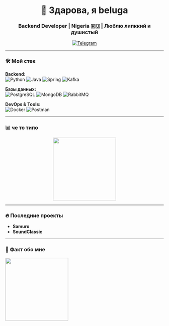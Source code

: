 <h1 align="center">👋 Здарова, я beluga</h1>
<h3 align="center">Backend Developer | Nigeria 🇷🇺 | Люблю липккий и душистый</h3>

<p align="center">
  <a href="https://t.me/G_R_G_H" target="_blank">
    <img src="https://img.shields.io/badge/Telegram-26A5E4?style=for-the-badge&logo=telegram&logoColor=white" alt="Telegram">
  </a>
</p>

---

### 🛠 **Мой стек**  
**Backend:**  
![Python](https://img.shields.io/badge/-Python-3776AB?logo=python&logoColor=white)
![Java](https://img.shields.io/badge/-Java-007396?logo=java&logoColor=white)
![Spring](https://img.shields.io/badge/-Spring-6DB33F?logo=spring&logoColor=white)
![Kafka](https://img.shields.io/badge/-Kafka-231F20?logo=apachekafka)

**Базы данных:**  
![PostgreSQL](https://img.shields.io/badge/-PostgreSQL-4169E1?logo=postgresql&logoColor=white)
![MongoDB](https://img.shields.io/badge/-MongoDB-47A248?logo=mongodb&logoColor=white)
![RabbitMQ](https://img.shields.io/badge/-RabbitMQ-FF6600?logo=rabbitmq)

**DevOps & Tools:**  
![Docker](https://img.shields.io/badge/-Docker-2496ED?logo=docker&logoColor=white)
![Postman](https://img.shields.io/badge/-Postman-FF6C37?logo=postman)

---

### 📊 **че то типо**  
<!-- GitHub Stats -->
<div align="center">
  <img src="https://i.pinimg.com/originals/fc/6e/26/fc6e26fa3c34bcd73d480f03656d21af.gif" width="200">
</div>
<!-- WakaTime (если используешь) -->
<!-- [![Wakatime](https://wakatime.com/badge/user/твой_id.svg)](https://wakatime.com/@твой_id) -->

---

### 🔥 **Последние проекты**  
- **Samuro**
- **SoundClassic**

---

### 💬 **Факт обо мне**  
<img src="https://i.pinimg.com/originals/a6/2a/40/a62a405a180e9c5fdc3a3b88bc6c3220.gif" width="200">
